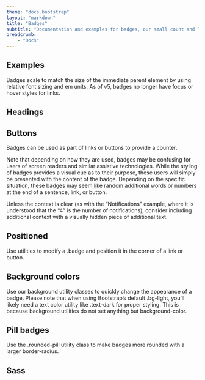 ```yaml
---
theme: "docs.bootstrap"
layout: "markdown"
title: "Badges"
subtitle: "Documentation and examples for badges, our small count and labeling component."
breadcrumb:
    - "Docs"
---
```


## Examples
Badges scale to match the size of the immediate parent element by using relative font sizing and em units. As of v5, badges no longer have focus or hover styles for links.

## Headings

## Buttons
Badges can be used as part of links or buttons to provide a counter.

Note that depending on how they are used, badges may be confusing for users of screen readers and similar assistive technologies. While the styling of badges provides a visual cue as to their purpose, these users will simply be presented with the content of the badge. Depending on the specific situation, these badges may seem like random additional words or numbers at the end of a sentence, link, or button.

Unless the context is clear (as with the “Notifications” example, where it is understood that the “4” is the number of notifications), consider including additional context with a visually hidden piece of additional text.

## Positioned
Use utilities to modify a .badge and position it in the corner of a link or button.

## Background colors
Use our background utility classes to quickly change the appearance of a badge. Please note that when using Bootstrap’s default .bg-light, you’ll likely need a text color utility like .text-dark for proper styling. This is because background utilities do not set anything but background-color.

## Pill badges
Use the .rounded-pill utility class to make badges more rounded with a larger border-radius.

## Sass
